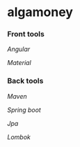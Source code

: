 # algamoney

### Front tools

*Angular*

*Material*



### Back tools

*Maven*

*Spring boot*

*Jpa*

*Lombok*
